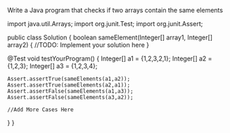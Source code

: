 Write a Java program that checks if two arrays contain the same elements

import java.util.Arrays;
import org.junit.Test;
import org.junit.Assert;

public class Solution {
  boolean sameElement(Integer[] array1, Integer[] array2) {
    //TODO: Implement your solution here
  }

  @Test
  void testYourProgram() {
    Integer[] a1 = {1,2,3,2,1};
    Integer[] a2 = {1,2,3};
    Integer[] a3 = {1,2,3,4};

    Assert.assertTrue(sameElements(a1,a2));
    Assert.assertTrue(sameElements(a2,a1));
    Assert.assertFalse(sameElements(a1,a3));
    Assert.assertFalse(sameElements(a3,a2));

    //Add More Cases Here
  }
}

